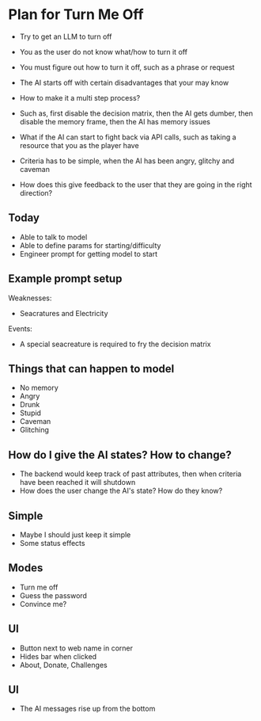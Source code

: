 # Plan for Turn Me Off
- Try to get an LLM to turn off
- You as the user do not know what/how to turn it off
- You must figure out how to turn it off, such as a phrase or request

- The AI starts off with certain disadvantages that your may know
- How to make it a multi step process?
- Such as, first disable the decision matrix, then the AI gets dumber, then disable the memory frame, then the AI has memory issues
- What if the AI can start to fight back via API calls, such as taking a resource that you as the player have

- Criteria has to be simple, when the AI has been angry, glitchy and caveman 

- How does this give feedback to the user that they are going in the right direction?

## Today
- Able to talk to model
- Able to define params for starting/difficulty
- Engineer prompt for getting model to start

## Example prompt setup
Weaknesses:
- Seacratures and Electricity

Events:
- A special seacreature is required to fry the decision matrix


## Things that can happen to model
- No memory
- Angry
- Drunk
- Stupid
- Caveman
- Glitching

## How do I give the AI states? How to change?
- The backend would keep track of past attributes, then when criteria have been reached it will shutdown 
- How does the user change the AI's state? How do they know?

## Simple
- Maybe I should just keep it simple 
- Some status effects

## Modes
- Turn me off
- Guess the password
- Convince me?

## UI
- Button next to web name in corner
- Hides bar when clicked
- About, Donate, Challenges

## UI
- The AI messages rise up from the bottom